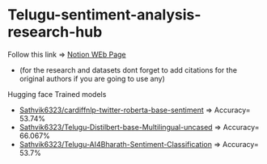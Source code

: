 # Telugu-sentiment-analysis-research-hub

Follow this link => [Notion WEb Page ](https://blush-coral-d3b.notion.site/Telugu-sentiment-Analysis-Research-Hub-03d2483267d44a7dac3acd674d538ca4?pvs=74)
- (for the research and datasets dont forget to add citations for the original authors if you are going to use any) 


Hugging face Trained models 
* [Sathvik6323/cardiffnlp-twitter-roberta-base-sentiment](https://huggingface.co/Sathvik6323/cardiffnlp-twitter-roberta-base-sentiment) => Accuracy=   53.74% 
* [Sathvik6323/Telugu-Distilbert-base-Multilingual-uncased](https://huggingface.co/Hrishith123/Telugu-Distilbert-base-Multilingual-uncased/settings) => Accuracy=  66.067%
* [Sathvik6323/Telugu-AI4Bharath-Sentiment-Classification](https://huggingface.co/Akhil-9640/Telugu-AI4Bharath-Sentiment-Classification) => Accuracy=  53.7%
